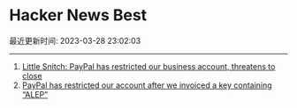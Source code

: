 # Hacker News Best

最近更新时间: 2023-03-28 23:02:03

--- 
1. [Little Snitch: PayPal has restricted our business account, threatens to close](https://twitter.com/littlesnitch/status/1640436716895870985) 
2. [PayPal has restricted our account after we invoiced a key containing “ALEP”](https://twitter.com/littlesnitch/status/1640436716895870985) 
